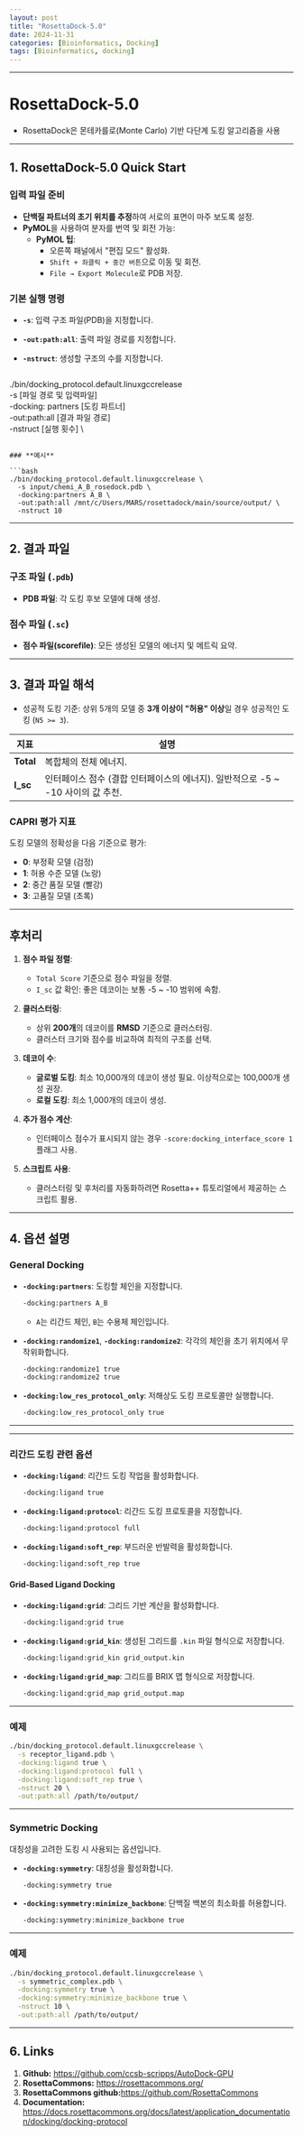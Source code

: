 ```yaml
---
layout: post
title: "RosettaDock-5.0"
date: 2024-11-31
categories: [Bioinformatics, Docking]
tags: [Bioinformatics, docking]
---
```



---


# **RosettaDock-5.0**

- RosettaDock은 몬테카를로(Monte Carlo) 기반 다단계 도킹 알고리즘을 사용

---

## **1. RosettaDock-5.0 Quick Start**

### **입력 파일 준비**
- **단백질 파트너의 초기 위치를 추정**하여 서로의 표면이 마주 보도록 설정.
- **PyMOL**을 사용하여 분자를 번역 및 회전 가능:
  - **PyMOL 팁**:
    - 오른쪽 패널에서 "편집 모드" 활성화.
    - `Shift + 좌클릭 + 중간 버튼`으로 이동 및 회전.
    - `File → Export Molecule`로 PDB 저장.

### **기본 실행 명령**

- **`-s`**: 입력 구조 파일(PDB)을 지정합니다.
- **`-out:path:all`**: 출력 파일 경로를 지정합니다.
- **`-nstruct`**: 생성할 구조의 수를 지정합니다.

  ```bash
./bin/docking_protocol.default.linuxgccrelease \
  -s [파일 경로 및 입력파일] \
  -docking: partners [도킹 파트너] \
  -out:path:all [결과 파일 경로] \
  -nstruct [실행 횟수] \
  ```

### **예시**

  ```bash
./bin/docking_protocol.default.linuxgccrelease \
    -s input/chemi_A_B_rosedock.pdb \
    -docking:partners A_B \
    -out:path:all /mnt/c/Users/MARS/rosettadock/main/source/output/ \
    -nstruct 10
  ```
---

## **2. 결과 파일**

### **구조 파일 (`.pdb`)**
- **PDB 파일**: 각 도킹 후보 모델에 대해 생성.

### **점수 파일 (`.sc`)**
- **점수 파일(scorefile)**: 모든 생성된 모델의 에너지 및 메트릭 요약.

---

## **3. 결과 파일 해석**

- 성공적 도킹 기준: 상위 5개의 모델 중 **3개 이상이 "허용" 이상**일 경우 성공적인 도킹 (`N5 >= 3`).

| 지표       | 설명                                                                           |
|------------|--------------------------------------------------------------------------------|
| **Total**  | 복합체의 전체 에너지.                                                         |
| **I_sc**   | 인터페이스 점수 (결합 인터페이스의 에너지). 일반적으로 -5 ~ -10 사이의 값 추천. |

### **CAPRI 평가 지표**
도킹 모델의 정확성을 다음 기준으로 평가:
- **0**: 부정확 모델 (검정)
- **1**: 허용 수준 모델 (노랑)
- **2**: 중간 품질 모델 (빨강)
- **3**: 고품질 모델 (초록)

---

## **후처리**
1. **점수 파일 정렬**:
   - `Total Score` 기준으로 점수 파일을 정렬.
   - `I_sc` 값 확인: 좋은 데코이는 보통 -5 ~ -10 범위에 속함.

2. **클러스터링**:
   - 상위 **200개**의 데코이를 **RMSD** 기준으로 클러스터링.
   - 클러스터 크기와 점수를 비교하여 최적의 구조를 선택.

3. **데코이 수**:
   - **글로벌 도킹**: 최소 10,000개의 데코이 생성 필요. 이상적으로는 100,000개 생성 권장.
   - **로컬 도킹**: 최소 1,000개의 데코이 생성.

4. **추가 점수 계산**:
   - 인터페이스 점수가 표시되지 않는 경우 `-score:docking_interface_score 1` 플래그 사용.

5. **스크립트 사용**:
   - 클러스터링 및 후처리를 자동화하려면 Rosetta++ 튜토리얼에서 제공하는 스크립트 활용.

---

## **4. 옵션 설명**

### **General Docking**
- **`-docking:partners`**: 도킹할 체인을 지정합니다. 
  ```bash
  -docking:partners A_B
  ```
  - `A`는 리간드 체인, `B`는 수용체 체인입니다.

- **`-docking:randomize1`**, **`-docking:randomize2`**: 각각의 체인을 초기 위치에서 무작위화합니다.
  ```bash
  -docking:randomize1 true
  -docking:randomize2 true
  ```

- **`-docking:low_res_protocol_only`**: 저해상도 도킹 프로토콜만 실행합니다.
  ```bash
  -docking:low_res_protocol_only true
  ```
---


---

### **리간드 도킹 관련 옵션**

- **`-docking:ligand`**: 리간드 도킹 작업을 활성화합니다.
  ```bash
  -docking:ligand true
  ```

- **`-docking:ligand:protocol`**: 리간드 도킹 프로토콜을 지정합니다.
  ```bash
  -docking:ligand:protocol full
  ```

- **`-docking:ligand:soft_rep`**: 부드러운 반발력을 활성화합니다.
  ```bash
  -docking:ligand:soft_rep true
  ```

#### **Grid-Based Ligand Docking**
- **`-docking:ligand:grid`**: 그리드 기반 계산을 활성화합니다.
  ```bash
  -docking:ligand:grid true
  ```

- **`-docking:ligand:grid_kin`**: 생성된 그리드를 `.kin` 파일 형식으로 저장합니다.
  ```bash
  -docking:ligand:grid_kin grid_output.kin
  ```

- **`-docking:ligand:grid_map`**: 그리드를 BRIX 맵 형식으로 저장합니다.
  ```bash
  -docking:ligand:grid_map grid_output.map
  ```

---

### **예제**

```bash
./bin/docking_protocol.default.linuxgccrelease \
  -s receptor_ligand.pdb \
  -docking:ligand true \
  -docking:ligand:protocol full \
  -docking:ligand:soft_rep true \
  -nstruct 20 \
  -out:path:all /path/to/output/
```
---

### **Symmetric Docking**
대칭성을 고려한 도킹 시 사용되는 옵션입니다.

- **`-docking:symmetry`**: 대칭성을 활성화합니다.
  ```bash
  -docking:symmetry true
  ```

- **`-docking:symmetry:minimize_backbone`**: 단백질 백본의 최소화를 허용합니다.
  ```bash
  -docking:symmetry:minimize_backbone true
  ```

---

### **예제**

```bash
./bin/docking_protocol.default.linuxgccrelease \
  -s symmetric_complex.pdb \
  -docking:symmetry true \
  -docking:symmetry:minimize_backbone true \
  -nstruct 10 \
  -out:path:all /path/to/output/
```

---

## 6. Links

1. **Github:** <https://github.com/ccsb-scripps/AutoDock-GPU>
2. **RosettaCommons:** <https://rosettacommons.org/>
3. **RosettaCommons github:**<https://github.com/RosettaCommons>
4. **Documentation:** <https://docs.rosettacommons.org/docs/latest/application_documentation/docking/docking-protocol>

